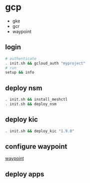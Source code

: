 # gcp

- gke
- gcr
- waypoint

## login
```bash
# authenticate
. init.sh && gcloud_auth "myproject"
# run
setup && info

```

## deploy nsm
```bash
. init.sh && install_meshctl
. init.sh && deploy_nsm
```

## deploy kic
```bash
. init.sh && deploy_kic "1.9.0"
```

## configure waypoint

  [waypoint](../../waypoint/gcp/readme.md)

## deploy apps

